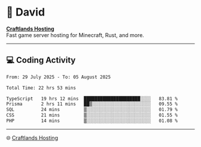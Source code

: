 # 👋 David

**[Craftlands Hosting](https://craftlands.host)**  
Fast game server hosting for Minecraft, Rust, and more.

---

## 💻 Coding Activity

<!--START_SECTION:waka-->

```txt
From: 29 July 2025 - To: 05 August 2025

Total Time: 22 hrs 53 mins

TypeScript   19 hrs 12 mins  █████████████████████░░░░   83.81 %
Prisma       2 hrs 11 mins   ██▒░░░░░░░░░░░░░░░░░░░░░░   09.55 %
SQL          24 mins         ▒░░░░░░░░░░░░░░░░░░░░░░░░   01.79 %
CSS          21 mins         ▒░░░░░░░░░░░░░░░░░░░░░░░░   01.55 %
PHP          14 mins         ▒░░░░░░░░░░░░░░░░░░░░░░░░   01.08 %
```

<!--END_SECTION:waka-->

---

🌐 [Craftlands Hosting](https://craftlands.host)  
